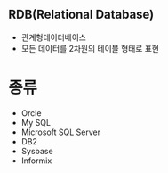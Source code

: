## RDB(Relational Database)
- 관계형데이터베이스
- 모든 데이터를 2차원의 테이블 형태로 표현
# 종류
- Orcle
- My SQL
- Microsoft SQL Server
- DB2
- Sysbase
- Informix